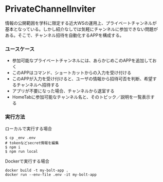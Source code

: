 # PrivateChannelInviter

情報の公開範囲を学科に限定する近大WSの運用上、プライベートチャンネルが基本となっている。しかし紹介なしでは気軽にチャンネルに参加できない問題がある。そこで、チャンネル招待を自動化するAPPを構成する。

### ユースケース

* 参加可能なプライベートチャンネルには、あらかじめこのAPPを追加しておく
* このAPPはコマンド、ショートカットからの入力を受け付ける
* このAPPが入力を受け付けると、ユーザの情報から招待可否を判断、希望するチャンネルへ招待する
* アプリが不要になった場合、チャンネルから退室する
* HomeTabに参加可能なチャンネル名と、そのトピック／説明を一覧表示する

### 実行方法
ローカルで実行する場合

```
$ cp _env .env
# tokenなどsecret情報を編集
$ npm i
$ npm run local
```

Dockerで実行する場合

```
docker build -t my-bolt-app .
docker run --env-file .env -it my-bolt-app
```
